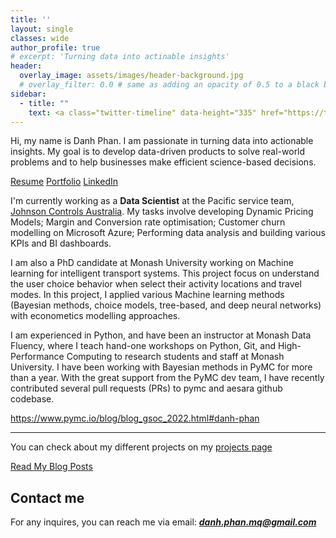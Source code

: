```yaml
---
title: ''
layout: single
classes: wide
author_profile: true
# excerpt: 'Turning data into actinable insights'
header:
  overlay_image: assets/images/header-background.jpg
  # overlay_filter: 0.0 # same as adding an opacity of 0.5 to a black background
sidebar:
  - title: ""
    text: <a class="twitter-timeline" data-height="335" href="https://twitter.com/danhpt?ref_src=twsrc%5Etfw">Tweets by danh phan</a> <script async src="https://platform.twitter.com/widgets.js" charset="utf-8"></script>
---
```


Hi, my name is Danh Phan. I am passionate in turning data into actionable insights. My goal is to develop data-driven products to solve real-world problems and to help businesses make efficient science-based decisions.

<p class="text-center"><a href="http://127.0.0.1:4000/resume/" class="btn btn--info">Resume</a> <a href="http://127.0.0.1:4000/projects/" class="btn btn--info">Portfolio</a> <a href="https://www.linkedin.com/in/danhpt" class="btn btn--info">LinkedIn</a></p>

I'm currently working as a **Data Scientist** at the Pacific service team, [Johnson Controls Australia](https://www.johnsoncontrols.com/en_au). My tasks involve developing Dynamic Pricing Models; Margin and Conversion rate optimisation; Customer churn modelling on Microsoft Azure; Performing data analysis and building various KPIs and BI dashboards.

I am also a PhD candidate at Monash University working on Machine learning for intelligent transport systems. This project focus on understand the user choice behavior when select their activity locations and travel modes. In this project, I applied various Machine learning methods (Bayesian methods, choice models, tree-based, and deep neural networks) with econometics modelling approaches. 

I am experienced in Python, and have been an instructor at Monash Data Fluency, where I teach hand-one workshops on Python, Git, and High-Performance Computing to research students and staff at Monash University. I have been working with Bayesian methods in PyMC for more than a year. With the great support from the PyMC dev team, I have recently contributed several pull requests (PRs) to pymc and aesara github codebase.

https://www.pymc.io/blog/blog_gsoc_2022.html#danh-phan

---

You can check about my different projects on my [projects page](https://danhphan.github.io/projects/)


<p class="text-center"><a href="https://danhphan.github.io/blog/" class="btn btn--info">Read My Blog Posts</a></p>

## Contact me

For any inquires, you can reach me via email: **_[danh.phan.mq@gmail.com](mailto:danh.phan.mq@gmail.com)_**

